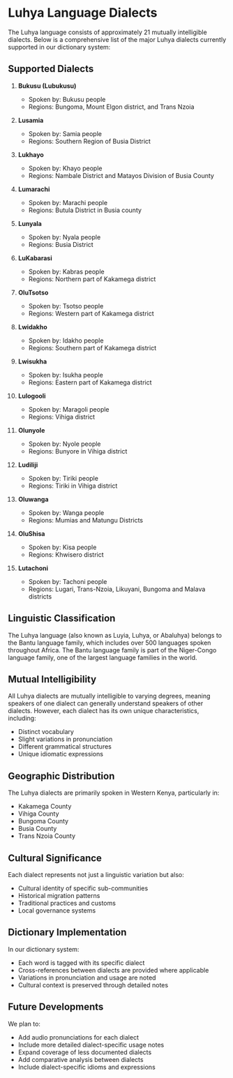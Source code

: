 # Luhya Language Dialects

The Luhya language consists of approximately 21 mutually intelligible dialects. Below is a comprehensive list of the major Luhya dialects currently supported in our dictionary system:

## Supported Dialects

1. **Bukusu (Lubukusu)**
   - Spoken by: Bukusu people
   - Regions: Bungoma, Mount Elgon district, and Trans Nzoia
   
2. **Lusamia**
   - Spoken by: Samia people
   - Regions: Southern Region of Busia District

3. **Lukhayo**
   - Spoken by: Khayo people
   - Regions: Nambale District and Matayos Division of Busia County

4. **Lumarachi**
   - Spoken by: Marachi people
   - Regions: Butula District in Busia county

5. **Lunyala**
   - Spoken by: Nyala people
   - Regions: Busia District

6. **LuKabarasi**
   - Spoken by: Kabras people
   - Regions: Northern part of Kakamega district

7. **OluTsotso**
   - Spoken by: Tsotso people
   - Regions: Western part of Kakamega district

8. **Lwidakho**
   - Spoken by: Idakho people
   - Regions: Southern part of Kakamega district

9. **Lwisukha**
   - Spoken by: Isukha people
   - Regions: Eastern part of Kakamega district

10. **Lulogooli**
    - Spoken by: Maragoli people
    - Regions: Vihiga district

11. **Olunyole**
    - Spoken by: Nyole people
    - Regions: Bunyore in Vihiga district

12. **Ludiliji**
    - Spoken by: Tiriki people
    - Regions: Tiriki in Vihiga district

13. **Oluwanga**
    - Spoken by: Wanga people
    - Regions: Mumias and Matungu Districts

14. **OluShisa**
    - Spoken by: Kisa people
    - Regions: Khwisero district

15. **Lutachoni**
    - Spoken by: Tachoni people
    - Regions: Lugari, Trans-Nzoia, Likuyani, Bungoma and Malava districts

## Linguistic Classification

The Luhya language (also known as Luyia, Luhya, or Abaluhya) belongs to the Bantu language family, which includes over 500 languages spoken throughout Africa. The Bantu language family is part of the Niger-Congo language family, one of the largest language families in the world.

## Mutual Intelligibility

All Luhya dialects are mutually intelligible to varying degrees, meaning speakers of one dialect can generally understand speakers of other dialects. However, each dialect has its own unique characteristics, including:
- Distinct vocabulary
- Slight variations in pronunciation
- Different grammatical structures
- Unique idiomatic expressions

## Geographic Distribution

The Luhya dialects are primarily spoken in Western Kenya, particularly in:
- Kakamega County
- Vihiga County
- Bungoma County
- Busia County
- Trans Nzoia County

## Cultural Significance

Each dialect represents not just a linguistic variation but also:
- Cultural identity of specific sub-communities
- Historical migration patterns
- Traditional practices and customs
- Local governance systems

## Dictionary Implementation

In our dictionary system:
- Each word is tagged with its specific dialect
- Cross-references between dialects are provided where applicable
- Variations in pronunciation and usage are noted
- Cultural context is preserved through detailed notes

## Future Developments

We plan to:
- Add audio pronunciations for each dialect
- Include more detailed dialect-specific usage notes
- Expand coverage of less documented dialects
- Add comparative analysis between dialects
- Include dialect-specific idioms and expressions
